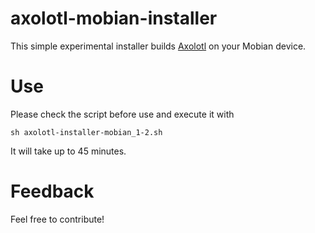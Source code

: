 # axolotl-mobian-installer
This simple experimental installer builds [Axolotl](https://github.com/nanu-c/axolotl) on your Mobian device.

# Use
Please check the script before use and execute it with
```
sh axolotl-installer-mobian_1-2.sh
```

It will take up to 45 minutes.

# Feedback
Feel free to contribute!
